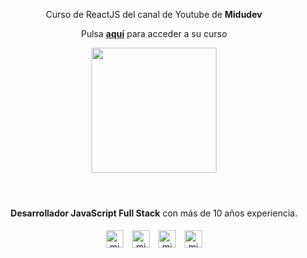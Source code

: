 <header>
  <div align="center">
    <p>Curso de ReactJS del canal de Youtube de <strong>Midudev</p></strong>
    <p>Pulsa
      <strong><a href="https://www.youtube.com/watch?v=T_j60n1zgu0&list=PLV8x_i1fqBw0B008sQn79YxCjkHJU84pC">aquí</a></strong> para acceder a su curso</p>
      <img width="200" src="https://user-images.githubusercontent.com/1561955/106762302-fda9de00-6635-11eb-99be-3ef744e60c0e.png" />
  </div>
</header>

<main>
  <div align="center">
    <p><strong>Desarrollador JavaScript Full Stack</strong> con más de 10 años experiencia.</p>
  </div>
</main>

<footer >
  <div align="center">
    <a href="https://twitch.tv/midudev" target="blank"><img align="center" style="margin: 5px" src="https://simpleicons.vercel.app/twitch/6441a5" alt="midudev" height="28px" width="28px" /></a>
    <a href="https://instagram.com/midu.dev" target="blank"><img align="center" style="margin: 5px" src="https://simpleicons.vercel.app/instagram/E1306C" alt="midu.dev" height="28px" width="28px" /></a>
    <a href="https://twitter.com/midudev" target="blank"><img align="center" style="margin: 5px" src="https://simpleicons.vercel.app/twitter/00acee" alt="midudev" height="28px" width="28px" /></a>
    <a href="https://youtube.com/midudev" target="blank"><img align="center" style="margin: 5px" src="https://simpleicons.vercel.app/youtube/b2071d" alt="midudev" height="28px" width="28px" /></a>
  </div>
</footer>